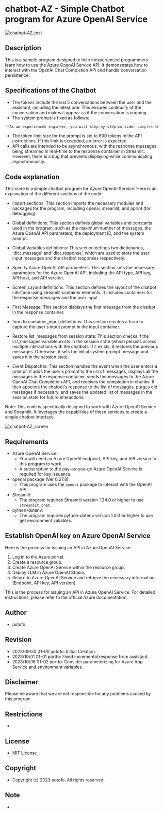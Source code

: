 # chatbot-AZ - Simple Chatbot program for Azure OpenAI Service

![chatbot-AZ_test](https://github.com/potofo/chatbot-AZ/assets/138992835/b860ca17-c546-40cb-835f-e5d0331d0b5b)

## Description
This is a sample program designed to help inexperienced programmers learn how to use the Azure OpenAI Service API. It demonstrates how to interact with the OpenAI Chat Completion API and handle conversation persistence.

## Specifications of the Chatbot

- The tokens include the last 5 conversations between the user and the assistant, including the latest one. This ensures continuity of the conversation and makes it appear as if the conversation is ongoing.
- The system prompt is fixed as follows:

```python
**As an experienced engineer, you will step-by-step consider complex technical problems, answer questions and provide advice.**

```

- The token limit size for the prompt is set to 800 tokens in the API instructions. If this limit is exceeded, an error is expected.
- API calls are intended to be asynchronous, with the response messages being streamed in real-time to the response container in Streamlit. However, there is a bug that prevents displaying while communicating asynchronously.

## Code explanation
This code is a simple chatbot program for Azure OpenAI Service. Here is an explanation of the different sections of the code:

- Import sections: This section imports the necessary modules and packages for the program, including openai, streamlit, and pprint (for debugging).

- Global definitions: This section defines global variables and constants used in the program, such as the maximum number of messages, the Azure OpenAI API parameters, the deployment ID, and the system prompt.

- Global Variables definitions: This section defines two dictionaries, 'dict_message' and 'dict_response', which are used to store the user input messages and the chatbot responses respectively.

- Specify Azure OpenAI API parameters: This section sets the necessary parameters for the Azure OpenAI API, including the API type, API key, API host, and API version.

- Screen Layout definitions: This section defines the layout of the chatbot interface using streamlit container elements. It includes containers for the response messages and the user input.

- First Message: This section displays the first message from the chatbot in the response container.

- form to container_input definitions: This section creates a form to capture the user's input prompt in the input container.

- Restore list_messages from session state: This section checks if the list_messages variable exists in the session state (which persists across multiple interactions with the chatbot). If it exists, it restores the previous messages. Otherwise, it sets the initial system prompt message and saves it in the session state.

- Event Dispatcher: This section handles the event when the user enters a prompt. It adds the user's prompt to the list of messages, displays all the messages in the response container, sends the messages to the Azure OpenAI Chat Completion API, and receives the completion in chunks. It then appends the chatbot's response to the list of messages, purges old messages if necessary, and saves the updated list of messages in the session state for future interactions.

Note: This code is specifically designed to work with Azure OpenAI Service and Streamlit. It leverages the capabilities of these services to create a simple chatbot interface.

![chatbot-AZ_screen](https://github.com/potofo/chatbot-AZ/assets/138992835/06a0c3f6-ccf0-490e-88f4-fdf5cba2cae5)

## Requirements
- Azure OpenAI Service:
  - You will need an Azure OpenAI endpoint, API key, and API version for this program to work.
  - A subscription to the pay-as-you-go Azure OpenAI Service is required for key issuance.
- openai package (Ver 0.27.8):
  - This program uses the `openai` package to interact with the OpenAI API.
- Streamlit:
  - The program requires Streamlit version 1.24.0 or higher to use `streamlit_chat`.
- python-dotenv:
  - The program requires python-dotenv version 1.0.0 or higher to use get environment valiables.

## Establish OpenAI key on Azure OpenAI Service
Here is the process for issuing an API in Azure OpenAI Service:

1. Log in to the Azure portal.
2. Create a resource group.
3. Create Azure OpenAI Service within the resource group.
4. Deploy LLM in Azure OpenAI Studio.
5. Return to Azure OpenAI Service and retrieve the necessary information
   (Endpoint, API key, API version).

This is the process for issuing an API in Azure OpenAI Service. For detailed instructions, please refer to the official Azure documentation.

## Author
- potofo

## Revision
- 2023/09/30 01-00 potofo: Initial Creation.
- 2023/10/01 01-01 portfo: Fixed incremental response from assistant.
- 2023/10/06 01-02 portfo: Consider parameterizing for Azure App Service and environment variables.

## Disclaimer
Please be aware that we are not responsible for any problems caused by this program.

## Restrictions
-

## License
- MIT License

## Copyright
- Copyright (c) 2023 potofo. All rights reserved.

## Note
-
